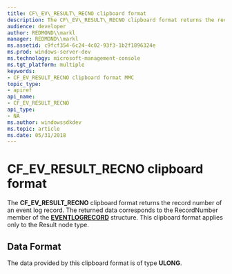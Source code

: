 ```yaml
---
title: CF\_EV\_RESULT\_RECNO clipboard format
description: The CF\_EV\_RESULT\_RECNO clipboard format returns the record number of an event log record. The returned data corresponds to the RecordNumber member of the EVENTLOGRECORD structure. This clipboard format applies only to the Result node type.
audience: developer
author: REDMOND\\markl
manager: REDMOND\\markl
ms.assetid: c9fcf354-6c24-4c02-93f3-1b2f1896324e
ms.prod: windows-server-dev
ms.technology: microsoft-management-console
ms.tgt_platform: multiple
keywords:
- CF_EV_RESULT_RECNO clipboard format MMC
topic_type:
- apiref
api_name:
- CF_EV_RESULT_RECNO
api_type:
- NA
ms.author: windowssdkdev
ms.topic: article
ms.date: 05/31/2018
---
```


# CF\_EV\_RESULT\_RECNO clipboard format

The **CF\_EV\_RESULT\_RECNO** clipboard format returns the record number of an event log record. The returned data corresponds to the RecordNumber member of the [**EVENTLOGRECORD**](https://msdn.microsoft.com/library/windows/desktop/aa363646) structure. This clipboard format applies only to the Result node type.

## Data Format

The data provided by this clipboard format is of type **ULONG**.

 

 




